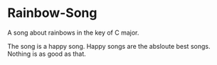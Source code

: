 # Rainbow-Song

A song about rainbows in the key of C major.

The song is a happy song.
Happy songs are the absloute best songs. Nothing is as good as that.
